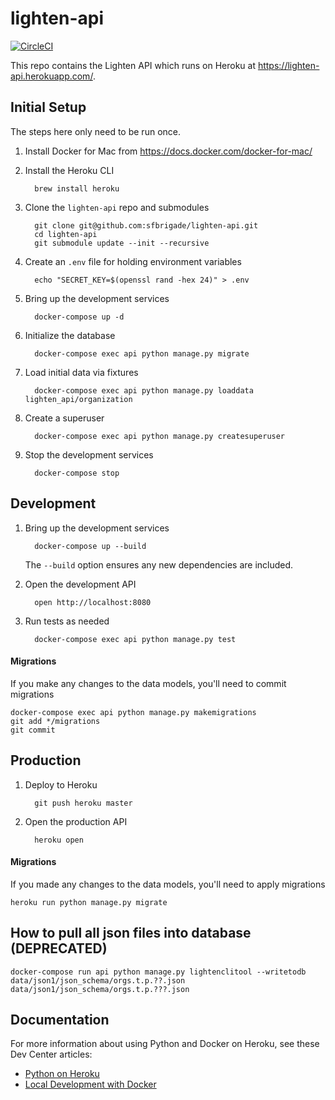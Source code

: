 # lighten-api

[![CircleCI](https://circleci.com/gh/sfbrigade/lighten-api.svg?style=shield&circle-token=09eaf0302c45295590c65217357c6d3b5fa1897e)](https://circleci.com/gh/sfbrigade/lighten-api)

This repo contains the Lighten API which runs on Heroku at https://lighten-api.herokuapp.com/.

## Initial Setup

The steps here only need to be run once.

1. Install Docker for Mac from https://docs.docker.com/docker-for-mac/

1. Install the Heroku CLI

         brew install heroku

1. Clone the `lighten-api` repo and submodules

         git clone git@github.com:sfbrigade/lighten-api.git
         cd lighten-api
         git submodule update --init --recursive

1. Create an `.env` file for holding environment variables

         echo "SECRET_KEY=$(openssl rand -hex 24)" > .env

1. Bring up the development services

         docker-compose up -d

1. Initialize the database

         docker-compose exec api python manage.py migrate

1. Load initial data via fixtures

         docker-compose exec api python manage.py loaddata lighten_api/organization

1. Create a superuser

         docker-compose exec api python manage.py createsuperuser

1. Stop the development services

         docker-compose stop

## Development

1. Bring up the development services

         docker-compose up --build

   The `--build` option ensures any new dependencies are included.

1. Open the development API

         open http://localhost:8080

1. Run tests as needed

         docker-compose exec api python manage.py test

#### Migrations

If you make any changes to the data models, you'll need to commit migrations

    docker-compose exec api python manage.py makemigrations
    git add */migrations
    git commit

## Production

1. Deploy to Heroku

         git push heroku master

1. Open the production API

         heroku open

#### Migrations

If you made any changes to the data models, you'll need to apply migrations

    heroku run python manage.py migrate

## How to pull all json files into database (DEPRECATED)

```
docker-compose run api python manage.py lightenclitool --writetodb  data/json1/json_schema/orgs.t.p.??.json  data/json1/json_schema/orgs.t.p.???.json
```

## Documentation

For more information about using Python and Docker on Heroku, see these Dev Center articles:

- [Python on Heroku](https://devcenter.heroku.com/categories/python)
- [Local Development with Docker](https://devcenter.heroku.com/articles/local-development-with-docker)
